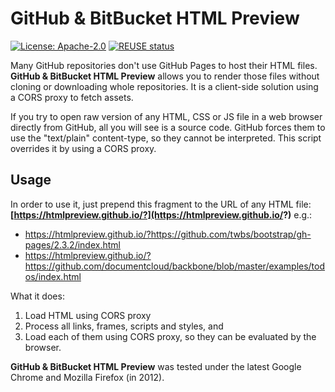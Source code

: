 <!--
SPDX-FileCopyrightText: 2012 - 2021 Jerzy Głowacki <jerzyglowacki@gmail.com>

SPDX-License-Identifier: Apache-2.0
-->

# GitHub & BitBucket HTML Preview

[![License: Apache-2.0](
    https://img.shields.io/badge/License-Apache--2.0-blue.svg)](
    LICENSE.txt)
[![REUSE status](
    https://api.reuse.software/badge/github.com/osegermany/git-forge-html-preview)](
    https://api.reuse.software/info/github.com/osegermany/git-forge-html-preview)

Many GitHub repositories don't use GitHub Pages to host their HTML files.
**GitHub & BitBucket HTML Preview** allows you to render those files
without cloning or downloading whole repositories.
It is a client-side solution using a CORS proxy to fetch assets.

If you try to open raw version of any HTML, CSS or JS file
in a web browser directly from GitHub,
all you will see is a source code.
GitHub forces them to use the "text/plain" content-type,
so they cannot be interpreted.
This script overrides it by using a CORS proxy.

## Usage

In order to use it,
just prepend this fragment to the URL of any HTML file:
**[https://htmlpreview.github.io/?](https://htmlpreview.github.io/?)**
e.g.:

- <https://htmlpreview.github.io/?https://github.com/twbs/bootstrap/gh-pages/2.3.2/index.html>
- <https://htmlpreview.github.io/?https://github.com/documentcloud/backbone/blob/master/examples/todos/index.html>

What it does:

1. Load HTML using CORS proxy
2. Process all links, frames, scripts and styles, and
3. Load each of them using CORS proxy,
    so they can be evaluated by the browser.

**GitHub & BitBucket HTML Preview** was tested
under the latest Google Chrome and Mozilla Firefox (in 2012).
